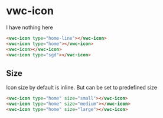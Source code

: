 # vwc-icon
I have nothing here

```html preview
<vwc-icon type="home-line"></vwc-icon>
<vwc-icon type="home"></vwc-icon>
<vwc-icon></vwc-icon>
<vwc-icon type="sgd"></vwc-icon>
```

## Size

Icon size by default is inline.
But can be set to predefined size

```html preview
<vwc-icon type="home" size="small"></vwc-icon>
<vwc-icon type="home" size="medium"></vwc-icon>
<vwc-icon type="home" size="large"></vwc-icon>
```
